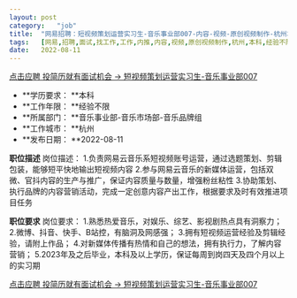 ```yaml
---
layout:	post
category:	"job"
title:	"网易招聘：短视频策划运营实习生-音乐事业部007-内容-视频-原创视频制作-杭州本科经验不限"
tags:	[网易,招聘,面试,找工作,工作,内推,内容,视频,原创视频制作,杭州,本科,经验不限]
date:	2022-08-11
---
```


[点击应聘 投简历就有面试机会 -> 短视频策划运营实习生-音乐事业部007](http://mobile.bole.netease.com/bole/boleDetail?id=38883&employeeId=346f03c3cda5f04c&key=all)



- **学历要求： **本科
- **工作年限： **经验不限
- **所属部门： **音乐事业部-音乐市场部-音乐品牌组
- **工作城市： **杭州
- **发布日期： **2022-08-11



**职位描述**
岗位描述：
1.负责网易云音乐系短视频账号运营，通过选题策划、剪辑包装，能够短平快地输出短视频内容
2.参与网易云音乐的新媒体运营，包括双微、官抖内容的生产与推广，保证内容质量与数量，增强粉丝粘性
3.协助策划、执行品牌的内容营销活动，完成一定创意内容产出工作，根据要求及时有效推进项目任务




**职位要求**
岗位要求：
1.熟悉热爱音乐，对娱乐、综艺、影视剧热点具有洞察力；
2.微博、抖音、快手、B站控，有脑洞及网感强；
3.拥有短视频运营经验及剪辑经验，请附上作品；
4.对新媒体传播有热情和自己的想法，拥有执行力，了解内容营销；
5.2023年及之后毕业，本科及以上学历，保证每周到岗四天及四个月以上的实习期



[点击应聘 投简历就有面试机会 -> 短视频策划运营实习生-音乐事业部007](http://mobile.bole.netease.com/bole/boleDetail?id=38883&employeeId=346f03c3cda5f04c&key=all)